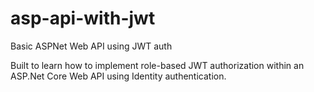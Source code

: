 # asp-api-with-jwt
Basic ASPNet Web API using JWT auth

Built to learn how to implement role-based JWT authorization within an ASP.Net Core Web API using Identity authentication. 
